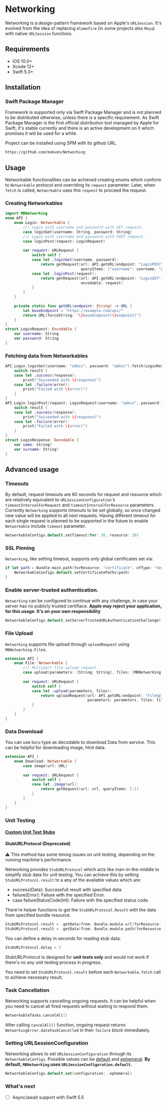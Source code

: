 # Networking

Networking is a design-pattern framework based on Apple's `URLSession`. It's evolved from the idea of replacing `Alamofire` (in some projects also `Moya`) with native `URLSession` functions.

## Requirements

- iOS 10.0+
- Xcode 12+
- Swift 5.3+

## Installation

### Swift Package Manager
Framework is supported only via Swift Package Manager and is not planned to be distributed otherwise, unless there is a specific requirement. As Swift Package Manager is the first official distribution tool managed by Apple for Swift, it's stable currently and there is an active development on it which promises it will be used for a while.

Project can be installed using SPM with its github URL.
```bash
https://github.com/mobven/Networking
```

## Usage
Networkable functionalities can be achieved creating enums which conform to `Networkable` protocol and overriding its `request` parameter. Later, when `fetch` is called,  `Networkable` uses this `request` to proceed the request.  

### Creating Networkables
```swift
import MBNetworking
enum API {
    enum Login: Networkable {
        /// Login with username and password with GET request.
        case loginGet(username: String, password: String)
        /// Login with username and password with POST request.
        case loginPost(request: LoginRequest)
        
        var request: URLRequest {
            switch self {
            case let .loginGet(username, password):
                return getRequest(url: API.getURL(endpoint: "LoginPOST"),
                                  queryItems: ["username": username, "password": password])
            case let .loginPost(request):
                return getRequest(url: API.getURL(endpoint: "LoginGET"),
                                  encodable: request)
            }
        }
    }
    
    private static func getURL(endpoint: String) -> URL {
        let baseEndpoint = "https://example.com/api/"
        return URL(forceString: "\(baseEndpoint)\(endpoint)")
    }
}
struct LoginRequest: Encodable {
    var username: String
    var password: String
}
```

### Fetching data from Networkables 
```swift
API.Login.loginGet(username: "admin", password: "admin").fetch(LoginResponse.self) { result in
    switch result {
    case let .success(response):
        print("Succeeded with \(response)")
    case let .failure(error):
        print("Failed with \(error)")
    }
}
API.Login.loginPost(request: LoginRequest(username: "admin", password: "admin")).fetch(LoginResponse.self) { result in
    switch result {
    case let .success(response):
        print("Succeeded with \(response)")
    case let .failure(error):
        print("Failed with \(error)")
    }
}
struct LoginResponse: Decodable {
    var name: String?
    var surname: String?
}
```

## Advanced usage
### Timeouts
By default, request timeouts are 60 seconds for request and resource which are relatively equivalent to `URLSessionConfiguration`'s `timeoutIntervalForRequest` and `timeoutIntervalForResource` parameters. Currently `Networking` supports timeouts to be set globally, so once changed new value will be applied to all next requests. Having different timeout for each single request is planned to be supported in the future to enable `Networkable` include `timeout` parameter.
```swift
NetworkableConfigs.default.setTimeout(for: 30, resource: 30)
```

### SSL Pinning
`Networking`, like setting timeout, supports only global certificates set via:
```swift
if let path = Bundle.main.path(forResource: "certificate", ofType: "der") {
    NetworkableConfigs.default.setCertificatePaths(path)
}
```

### Enable server-trusted authentication.
`Networking` can be configured to continue with any challenge, in case your server has no publicly trusted certifiace.
**Apple may reject your application, for this usage. It's on your own responsibility**
```swift
NetworkableConfigs.default.setServerTrustedURLAuthenticationChallenge()
```

### File Upload
`Networking` supports file upload through `uploadRequest` using `MBNetworking.File`s.
```swift
extension API {
    enum File: Networkable {
        /// Multipart file upload request.
        case upload(parameters: [String: String], files: [MBNetworking.File])
        
        var request: URLRequest {
            switch self {
            case let .upload(parameters, files):
                return uploadRequest(url: API.getURL(endpoint: "FileUpload"),
                                     parameters: parameters, files: files)
            }
        }
    }
}
```

### Data Download
You can use `Data` type as decodable to download Data from service. This can be helpful for downloading image, html data.
```swift
extension API {
    enum Download: Networkable {
        case image(url: URL)
        
        var request: URLRequest {
            switch self {
            case let .image(url):
                return getRequest(url: url, queryItems: [:])
            }
        }
    }
}
```

### Unit Testing
#### [Custom Unit Test Stubs](https://github.com/mobven/MBNetworking/blob/develop/Documentation/StubURLProtocol.md)

#### StubURLProtocol (Deprecated)
⚠️ This method has some timing issues on unit testing, depending on the running machine's performance.

Networking provides `StubURLProtocol` which acts like man-in-the-middle to simplify stub data for unit testing. You can achieve this by setting `StubURLProtocol.result` to a any of the available values which are:
* success(Data): Successfull result with specified data
* failure(Error): Failure with the specified Error.
* case failureStatusCode(Int): Failure with the specified status code.

There're helper functions to get the `StubURLProtocol.Result` with the data from specified bundle resource. 
```swift
StubURLProtocol.result = .getData(from: Bundle.module.url(forResource: "some", withExtension: "txt"))
StubURLProtocol.result = .getData(from: Bundle.module.path(forResource: "some", ofType: "txt"))
```

You can define a delay in seconds for reading stub data:
```swift
StubURLProtocol.delay = 3
```

StubURLProtocol is designed for **unit tests only** and would not work if there's no any unit testing process in progress.

You need to set `StubURLProtocol.result` before each `Networkable.fetch` call to achieve necessary result.

### Task Cancellation
Networking supports cancelling ongoing requests. It can be helpful when you need to cancel all fired requests without waiting to respond them.
```swift
NetworkableTasks.cancelAll()
```
After calling ```cancelAll()``` function, ongoing request returns ```NetworkingError.dataTaskCancelled``` in their ```failure``` block immediately.  

### Setting URLSessionConfiguration
Networking allows to set `URLSessionConfiguration` through its `NetworkableConfigs`. Possible values can be [default](https://developer.apple.com/documentation/foundation/urlsessionconfiguration/1411560-default) and [ephemeral](https://developer.apple.com/documentation/foundation/urlsessionconfiguration/1410529-ephemeral).
**By default, `MBNetworking` uses `URLSessionConfiguration.default`.**
```swift
NetworkableConfigs.default.set(configuration: .ephemeral)
```


### What's next
- [ ] Async/await support with Swift 5.5
